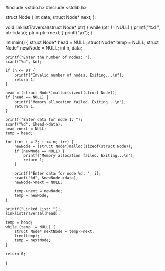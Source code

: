 #include <stdio.h>
#include <stdlib.h>

struct Node {
    int data;
    struct Node* next;
};

void linklistTraversal(struct Node* ptr) {
    while (ptr != NULL) {
        printf("%d ", ptr->data);
        ptr = ptr->next;
    }
    printf("\n");
}

int main() {
    struct Node* head = NULL;
    struct Node* temp = NULL;
    struct Node* newNode = NULL;
    int n, data;

    printf("Enter the number of nodes: ");
    scanf("%d", &n);

    if (n <= 0) {
        printf("Invalid number of nodes. Exiting...\n");
        return 1;
    }

    head = (struct Node*)malloc(sizeof(struct Node));
    if (head == NULL) {
        printf("Memory allocation failed. Exiting...\n");
        return 1;
    }

    printf("Enter data for node 1: ");
    scanf("%d", &head->data);
    head->next = NULL;
    temp = head;

    for (int i = 2; i <= n; i++) {
        newNode = (struct Node*)malloc(sizeof(struct Node));
        if (newNode == NULL) {
            printf("Memory allocation failed. Exiting...\n");
            return 1;
        }

        printf("Enter data for node %d: ", i);
        scanf("%d", &newNode->data);
        newNode->next = NULL;

        temp->next = newNode;
        temp = newNode;
    }

    printf("Linked List: ");
    linklistTraversal(head);

    temp = head;
    while (temp != NULL) {
        struct Node* nextNode = temp->next;
        free(temp);
        temp = nextNode;
    }

    return 0;
}

